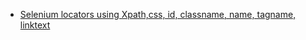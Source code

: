 - [Selenium locators using Xpath,css, id, classname, name, tagname,  linktext](https://linuxdiaryblog.blogspot.com/2022/09/selenium-locators-using-xpathcss-id.html)
